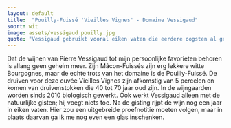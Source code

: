 ```yaml
---
layout: default
title:  "Pouilly-Fuissé 'Vieilles Vignes' - Domaine Vessigaud"
soort: wit
image: assets/vessigaud pouilly.jpg
quote: "Vessigaud gebruikt vooral eiken vaten die eerdere oogsten al gebruikt zijn; teveel invloed van nieuwe eiken vaten is niet gewenst"
---
```

<p class="typl8-drop-cap">Dat de wijnen van Pierre Vessigaud tot mijn persoonlijke favorieten behoren is allang geen geheim meer. Zijn Mâcon-Fuissés zijn erg lekkere witte Bourgognes, maar de echte trots van het domaine is de Pouilly-Fuissé. De druiven voor deze cuvée Vieilles Vignes zijn afkomstig van 5 percelen en komen van druivenstokken die 40 tot 70 jaar oud zijn. In de wijngaarden worden sinds 2010 biologisch gewerkt. Ook werkt Vessigaud alleen met de natuurlijke gisten; hij voegt niets toe. Na de gisting rijpt de wijn nog een jaar in eiken vaten. Hier zou een uitgebreide proefnotitie moeten volgen, maar in plaats daarvan ga ik me nog even een glas inschenken.
</p>
